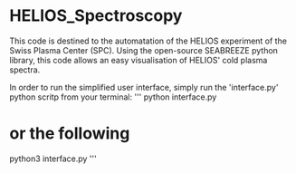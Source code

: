 # HELIOS_Spectroscopy

This code is destined to the automatation of the HELIOS experiment of the Swiss Plasma Center (SPC). Using the open-source SEABREEZE python library, this code allows an easy visualisation of HELIOS' cold plasma spectra.

In order to run the simplified user interface, simply run the 'interface.py' python scritp from your terminal:
'''
python interface.py
# or the following 
python3 interface.py
'''